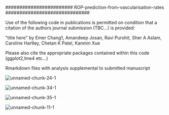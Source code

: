 ######################## ROP-prediction-from-vascularisation-rates ##############################

Use of the following code in publications is permitted on condition that a citation of the authors journal submission (TBC...) is provided:

"title here" by Emer Chang1, Amandeep Josan, Ravi Purohit, Sher A Aslam, Caroline Hartley, Chetan K Patel, Kanmin Xue

Please also cite the appropriate packages contained within this code (ggplot2,lme4 etc...)


Rmarkdown files with analysis supplemental to submitted manuscript

![unnamed-chunk-24-1](https://github.com/amanasj/ROP-prediction-from-vascularisation-rates/assets/67763567/e453f6ff-32f6-4b3c-904f-66f7f96bd23a)


![unnamed-chunk-34-1](https://github.com/amanasj/ROP-prediction-from-vascularisation-rates/assets/67763567/737a5902-c902-40ee-a150-46d1d510f8a8)


![unnamed-chunk-35-1](https://github.com/amanasj/ROP-prediction-from-vascularisation-rates/assets/67763567/d1a03969-1ff6-4945-857f-13fe4ed14c8a)


![unnamed-chunk-11-1](https://github.com/amanasj/ROP-prediction-from-vascularisation-rates/assets/67763567/7e4e84f5-7200-40cb-b314-f9e3fff8a451)


